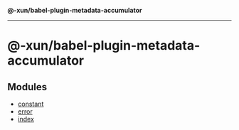 **@-xun/babel-plugin-metadata-accumulator**

***

# @-xun/babel-plugin-metadata-accumulator

## Modules

- [constant](constant/README.md)
- [error](error/README.md)
- [index](index/README.md)
